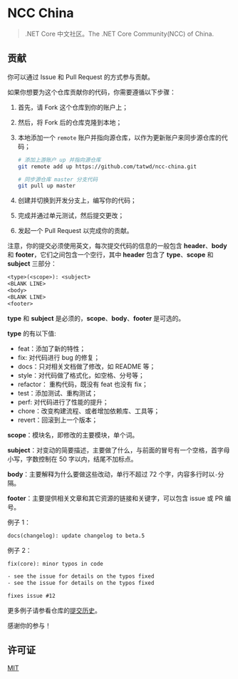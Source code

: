 # NCC China

> .NET Core 中文社区。The .NET Core Community(NCC) of China.

## 贡献

你可以通过 Issue 和 Pull Request 的方式参与贡献。

如果你想要为这个仓库贡献你的代码，你需要遵循以下步骤：

1. 首先，请 Fork 这个仓库到你的账户上；
2. 然后，将 Fork 后的仓库克隆到本地；
3. 本地添加一个 `remote` 账户并指向源仓库，以作为更新账户来同步源仓库的代码；

   ``` bash
   # 添加上游账户 up 并指向源仓库
   git remote add up https://github.com/tatwd/ncc-china.git

   # 同步源仓库 master 分支代码
   git pull up master
   ```

4. 创建并切换到开发分支上，编写你的代码；
5. 完成并通过单元测试，然后提交更改；
6. 发起一个 Pull Request 以完成你的贡献。

注意，你的提交必须使用英文，每次提交代码的信息的一般包含 **header**、**body** 和 **footer**，它们之间包含一个空行，其中 **header** 包含了 **type**、**scope** 和 **subject** 三部分：

```txt
<type>(<scope>): <subject>
<BLANK LINE>
<body>
<BLANK LINE>
<footer>
```

**type** 和 **subject** 是必须的，**scope**、**body**、**footer** 是可选的。

**type** 的有以下值:

- feat：添加了新的特性；
- fix: 对代码进行 bug 的修复；
- docs：只对相关文档做了修改，如 README 等；
- style：对代码做了格式化，如空格、分号等；
- refactor： 重构代码，既没有 feat 也没有 fix；
- test：添加测试、重构测试；
- perf: 对代码进行了性能的提升；
- chore：改变构建流程、或者增加依赖库、工具等；
- revert：回滚到上一个版本；

**scope**：模块名，即修改的主要模块，单个词。

**subject**：对变动的简要描述，主要做了什么，与前面的冒号有一个空格，首字母小写，字数控制在 50 字以内，结尾不加标点。

**body**：主要解释为什么要做这些改动，单行不超过 72 个字，内容多行时以`-`分隔。

**footer**：主要提供相关文章和其它资源的链接和关键字，可以包含 issue 或 PR 编号。

例子 1：

```txt
docs(changelog): update changelog to beta.5
```

例子 2：

```txt
fix(core): minor typos in code

- see the issue for details on the typos fixed
- see the issue for details on the typos fixed

fixes issue #12
```

更多例子请参看仓库的[提交历史](https://github.com/tatwd/ncc-china/commits/master)。

感谢你的参与！

## 许可证

[MIT](https://opensource.org/licenses/MIT)